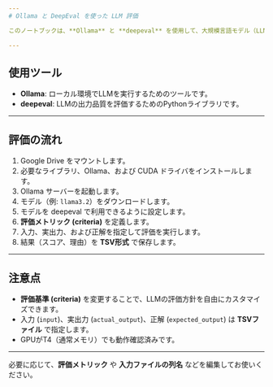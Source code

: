 ```yaml
---
# Ollama と DeepEval を使った LLM 評価

このノートブックは、**Ollama** と **deepeval** を使用して、大規模言語モデル（LLM）の評価を行うためのものです。

---
```


## 使用ツール

* **Ollama**: ローカル環境でLLMを実行するためのツールです。
* **deepeval**: LLMの出力品質を評価するためのPythonライブラリです。

---

## 評価の流れ

1.  Google Drive をマウントします。
2.  必要なライブラリ、Ollama、および CUDA ドライバをインストールします。
3.  Ollama サーバーを起動します。
4.  モデル（例: `llama3.2`）をダウンロードします。
5.  モデルを deepeval で利用できるように設定します。
6.  **評価メトリック (criteria)** を定義します。
7.  入力、実出力、および正解を指定して評価を実行します。
8.  結果（スコア、理由）を **TSV形式** で保存します。

---

## 注意点

* **評価基準 (criteria)** を変更することで、LLMの評価方針を自由にカスタマイズできます。
* 入力 (`input`)、実出力 (`actual_output`)、正解 (`expected_output`) は **TSVファイル** で指定します。
* GPUがT4（通常メモリ）でも動作確認済みです。

---

必要に応じて、**評価メトリック** や **入力ファイルの列名** などを編集してお使いください。